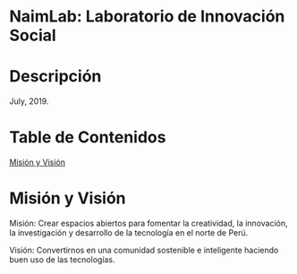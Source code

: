 # NaimLab: Laboratorio de Innovación Social
# Descripción
July, 2019.

# Table de Contenidos

<!-- TOC depthFrom:1 depthTo:6 withLinks:1 updateOnSave:1 orderedList:0 -->

[Misión y Visión](#misión-y-visión)


# Misión y Visión

Misión:
Crear espacios abiertos para fomentar la creatividad, la innovación, la investigación y desarrollo de la tecnología en el norte de Perú.

Visión:
Convertirnos en una comunidad sostenible e inteligente haciendo buen uso de las tecnologías.


